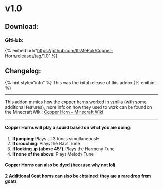 # v1.0

## Download:

### GitHub:

{% embed url="https://github.com/ItsMePok/Copper-Horn/releases/tag/1.0" %}

## Changelog:

{% hint style="info" %}
This was the inital release of this addon
{% endhint %}

***

This addon mimics how the copper horns worked in vanilla (with some additional features), more info on how they used to work can be found on the Minecraft Wiki: [Copper Horn – Minecraft Wiki](https://www.curseforge.com/linkout?remoteUrl=https%253a%252f%252fminecraft.wiki%252fw%252fCopper_Horn)

***

#### Copper Horns will play a sound based on what you are doing:

1. **If jumping**: Plays all 3 tunes simultaneously
2. **If crouching**: Plays the Bass Tune
3. **If looking up (above 45°)**: Plays the Harmony Tune
4. **If none of the above**: Plays Melody Tune

#### Copper Horns can also be dyed (because why not lol)

#### 2 Additional Goat horns can also be obtained; they are a rare drop from goats
